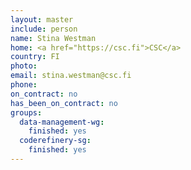 ```yaml
---
layout: master
include: person
name: Stina Westman
home: <a href="https://csc.fi">CSC</a>
country: FI
photo:
email: stina.westman@csc.fi
phone:
on_contract: no
has_been_on_contract: no
groups:
  data-management-wg:
    finished: yes
  coderefinery-sg:
    finished: yes
---
```

